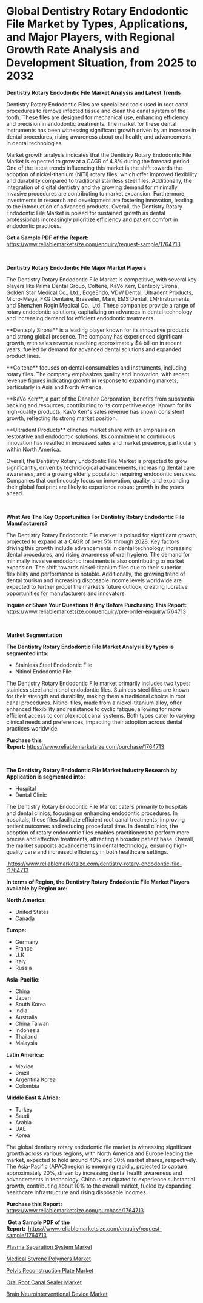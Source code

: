 <p><h1>Global Dentistry Rotary Endodontic File Market by Types, Applications, and Major Players, with Regional Growth Rate Analysis and Development Situation, from 2025 to 2032</h1></p><p><strong>Dentistry Rotary Endodontic File Market Analysis and Latest Trends</strong></p>
<p><p>Dentistry Rotary Endodontic Files are specialized tools used in root canal procedures to remove infected tissue and clean the canal system of the tooth. These files are designed for mechanical use, enhancing efficiency and precision in endodontic treatments. The market for these dental instruments has been witnessing significant growth driven by an increase in dental procedures, rising awareness about oral health, and advancements in dental technologies.</p><p>Market growth analysis indicates that the Dentistry Rotary Endodontic File Market is expected to grow at a CAGR of 4.8% during the forecast period. One of the latest trends influencing this market is the shift towards the adoption of nickel-titanium (NiTi) rotary files, which offer improved flexibility and durability compared to traditional stainless steel files. Additionally, the integration of digital dentistry and the growing demand for minimally invasive procedures are contributing to market expansion. Furthermore, investments in research and development are fostering innovation, leading to the introduction of advanced products. Overall, the Dentistry Rotary Endodontic File Market is poised for sustained growth as dental professionals increasingly prioritize efficiency and patient comfort in endodontic practices.</p></p>
<p><strong>Get a Sample PDF of the Report:&nbsp;</strong> <a href="https://www.reliablemarketsize.com/enquiry/request-sample/1764713?utm_campaign=2115&utm_medium=2&utm_source=Github&utm_content=ia&utm_term=04032025&utm_id=dentistry-rotary-endodontic-file">https://www.reliablemarketsize.com/enquiry/request-sample/1764713</a></p>
<p>&nbsp;</p>
<p><strong>Dentistry Rotary Endodontic File Major Market Players</strong></p>
<p><p>The Dentistry Rotary Endodontic File Market is competitive, with several key players like Prima Dental Group, Coltene, KaVo Kerr, Dentsply Sirona, Golden Star Medical Co., Ltd., EdgeEndo, VDW Dental, Ultradent Products, Micro-Mega, FKG Dentaire, Brasseler, Mani, EMS Dental, LM-Instruments, and Shenzhen Rogin Medical Co., Ltd. These companies provide a range of rotary endodontic solutions, capitalizing on advances in dental technology and increasing demand for efficient endodontic treatments.</p><p>**Dentsply Sirona** is a leading player known for its innovative products and strong global presence. The company has experienced significant growth, with sales revenue reaching approximately $4 billion in recent years, fueled by demand for advanced dental solutions and expanded product lines.</p><p>**Coltene** focuses on dental consumables and instruments, including rotary files. The company emphasizes quality and innovation, with recent revenue figures indicating growth in response to expanding markets, particularly in Asia and North America.</p><p>**KaVo Kerr**, a part of the Danaher Corporation, benefits from substantial backing and resources, contributing to its competitive edge. Known for its high-quality products, KaVo Kerr's sales revenue has shown consistent growth, reflecting its strong market position.</p><p>**Ultradent Products** clinches market share with an emphasis on restorative and endodontic solutions. Its commitment to continuous innovation has resulted in increased sales and market presence, particularly within North America.</p><p>Overall, the Dentistry Rotary Endodontic File Market is projected to grow significantly, driven by technological advancements, increasing dental care awareness, and a growing elderly population requiring endodontic services. Companies that continuously focus on innovation, quality, and expanding their global footprint are likely to experience robust growth in the years ahead.</p></p>
<p>&nbsp;</p>
<p><strong>What Are The Key Opportunities For Dentistry Rotary Endodontic File Manufacturers?</strong></p>
<p><p>The Dentistry Rotary Endodontic File market is poised for significant growth, projected to expand at a CAGR of over 5% through 2028. Key factors driving this growth include advancements in dental technology, increasing dental procedures, and rising awareness of oral hygiene. The demand for minimally invasive endodontic treatments is also contributing to market expansion. The shift towards nickel-titanium files due to their superior flexibility and performance is notable. Additionally, the growing trend of dental tourism and increasing disposable income levels worldwide are expected to further propel the market's future outlook, creating lucrative opportunities for manufacturers and innovators.</p></p>
<p><strong>Inquire or Share Your Questions If Any Before Purchasing This Report:</strong> <a href="https://www.reliablemarketsize.com/enquiry/pre-order-enquiry/1764713?utm_campaign=2115&utm_medium=2&utm_source=Github&utm_content=ia&utm_term=04032025&utm_id=dentistry-rotary-endodontic-file">https://www.reliablemarketsize.com/enquiry/pre-order-enquiry/1764713</a></p>
<p>&nbsp;</p>
<p><strong>Market Segmentation</strong></p>
<p><strong>The Dentistry Rotary Endodontic File Market Analysis by types is segmented into:</strong></p>
<p><ul><li>Stainless Steel Endodontic File</li><li>Nitinol Endodontic File</li></ul></p>
<p><p>The Dentistry Rotary Endodontic File market primarily includes two types: stainless steel and nitinol endodontic files. Stainless steel files are known for their strength and durability, making them a traditional choice in root canal procedures. Nitinol files, made from a nickel-titanium alloy, offer enhanced flexibility and resistance to cyclic fatigue, allowing for more efficient access to complex root canal systems. Both types cater to varying clinical needs and preferences, impacting their adoption across dental practices worldwide.</p></p>
<p><strong>Purchase this Report:&nbsp;</strong><a href="https://www.reliablemarketsize.com/purchase/1764713?utm_campaign=2115&utm_medium=2&utm_source=Github&utm_content=ia&utm_term=04032025&utm_id=dentistry-rotary-endodontic-file">https://www.reliablemarketsize.com/purchase/1764713</a></p>
<p>&nbsp;</p>
<p><strong>The Dentistry Rotary Endodontic File Market Industry Research by Application is segmented into:</strong></p>
<p><ul><li>Hospital</li><li>Dental Clinic</li></ul></p>
<p><p>The Dentistry Rotary Endodontic File Market caters primarily to hospitals and dental clinics, focusing on enhancing endodontic procedures. In hospitals, these files facilitate efficient root canal treatments, improving patient outcomes and reducing procedural time. In dental clinics, the adoption of rotary endodontic files enables practitioners to perform more precise and effective treatments, attracting a broader patient base. Overall, the market supports advancements in dental technology, ensuring high-quality care and increased efficiency in both healthcare settings.</p></p>
<p><a href="https://www.reliablemarketsize.com/dentistry-rotary-endodontic-file-r1764713?utm_campaign=2115&utm_medium=2&utm_source=Github&utm_content=ia&utm_term=04032025&utm_id=dentistry-rotary-endodontic-file">&nbsp;https://www.reliablemarketsize.com/dentistry-rotary-endodontic-file-r1764713</a></p>
<p><strong>In terms of Region, the Dentistry Rotary Endodontic File Market Players available by Region are:</strong></p>
<p>
    <p> <strong> North America: </strong>
        <ul>
            <li>United States</li>
            <li>Canada</li>
        </ul>
        </p> 
    <p> <strong> Europe: </strong>
        <ul>
            <li>Germany</li>
            <li>France</li>
            <li>U.K.</li>
            <li>Italy</li>
            <li>Russia</li>
        </ul>
        </p> 
    <p> <strong> Asia-Pacific: </strong>
        <ul>
            <li>China</li>
            <li>Japan</li>
            <li>South Korea</li>
            <li>India</li>
            <li>Australia</li>
            <li>China Taiwan</li>
            <li>Indonesia</li>
            <li>Thailand</li>
            <li>Malaysia</li>
        </ul>
        </p> 
    <p> <strong> Latin America: </strong>
        <ul>
            <li>Mexico</li>
            <li>Brazil</li>
            <li>Argentina Korea</li>
            <li>Colombia</li>
        </ul>
        </p> 
    <p> <strong> Middle East & Africa: </strong>
        <ul>
            <li>Turkey</li>
            <li>Saudi</li>
            <li>Arabia</li>
            <li>UAE</li>
            <li>Korea</li>
        </ul>
    </p>
    </p>
<p><p>The global dentistry rotary endodontic file market is witnessing significant growth across various regions, with North America and Europe leading the market, expected to hold around 40% and 30% market shares, respectively. The Asia-Pacific (APAC) region is emerging rapidly, projected to capture approximately 20%, driven by increasing dental health awareness and advancements in technology. China is anticipated to experience substantial growth, contributing about 10% to the overall market, fueled by expanding healthcare infrastructure and rising disposable incomes.</p></p>
<p><strong>Purchase this Report: </strong><a href="https://www.reliablemarketsize.com/purchase/1764713?utm_campaign=2115&utm_medium=2&utm_source=Github&utm_content=ia&utm_term=04032025&utm_id=dentistry-rotary-endodontic-file">https://www.reliablemarketsize.com/purchase/1764713</a></p>
<p>&nbsp;<strong>Get a Sample PDF of the Report:&nbsp;&nbsp;</strong><a href="https://www.reliablemarketsize.com/enquiry/request-sample/1764713?utm_campaign=2115&utm_medium=2&utm_source=Github&utm_content=ia&utm_term=04032025&utm_id=dentistry-rotary-endodontic-file">https://www.reliablemarketsize.com/enquiry/request-sample/1764713</a></p>
<p><strong></strong></p>
<p><p><a href="https://github.com/duskodazzi34/Market-Research-Report-List-1/blob/main/plasma-separation-system-market.md?utm_campaign=2115&utm_medium=2&utm_source=Github&utm_content=ia&utm_term=04032025&utm_id=dentistry-rotary-endodontic-file">Plasma Separation System Market</a></p><p><a href="https://github.com/drevertevell/Market-Research-Report-List-1/blob/main/medical-styrene-polymers-market.md?utm_campaign=2115&utm_medium=2&utm_source=Github&utm_content=ia&utm_term=04032025&utm_id=dentistry-rotary-endodontic-file">Medical Styrene Polymers Market</a></p><p><a href="https://github.com/sofayahoo2023/Market-Research-Report-List-7/blob/main/pelvis-reconstruction-plate-market.md?utm_campaign=2115&utm_medium=2&utm_source=Github&utm_content=ia&utm_term=04032025&utm_id=dentistry-rotary-endodontic-file">Pelvis Reconstruction Plate Market</a></p><p><a href="https://github.com/nackearria9i/Market-Research-Report-List-1/blob/main/oral-root-canal-sealer-market.md?utm_campaign=2115&utm_medium=2&utm_source=Github&utm_content=ia&utm_term=04032025&utm_id=dentistry-rotary-endodontic-file">Oral Root Canal Sealer Market</a></p><p><a href="https://github.com/elhibacajka/Market-Research-Report-List-1/blob/main/brain-neurointerventional-device-market.md?utm_campaign=2115&utm_medium=2&utm_source=Github&utm_content=ia&utm_term=04032025&utm_id=dentistry-rotary-endodontic-file">Brain Neurointerventional Device Market</a></p></p>